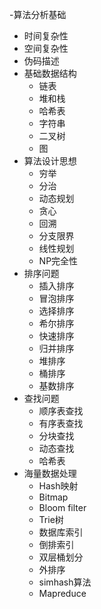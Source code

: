 -算法分析基础
  - 时间复杂性
  - 空间复杂性
  - 伪码描述
- 基础数据结构
  - 链表
  - 堆和栈
  - 哈希表
  - 字符串
  - 二叉树
  - 图
- 算法设计思想
  - 穷举
  - 分治
  - 动态规划
  - 贪心
  - 回溯
  - 分支限界
  - 线性规划
  - NP完全性
- 排序问题
  - 插入排序
  - 冒泡排序
  - 选择排序
  - 希尔排序
  - 快速排序
  - 归并排序
  - 堆排序
  - 桶排序
  - 基数排序
- 查找问题
  - 顺序表查找
  - 有序表查找
  - 分块查找
  - 动态查找
  - 哈希表
- 海量数据处理
  - Hash映射
  - Bitmap
  - Bloom filter
  - Trie树
  - 数据库索引
  - 倒排索引
  - 双层桶划分
  - 外排序
  - simhash算法
  - Mapreduce

